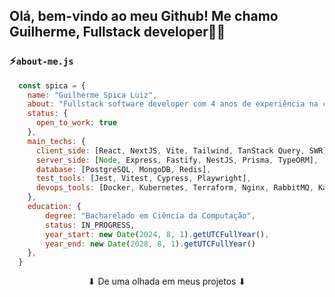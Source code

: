 ## Olá, bem-vindo ao meu Github! Me chamo Guilherme, Fullstack developer👋🏼

### ⚡`about-me.js`

```js
  const spica = {
    name: "Guilherme Spica Luiz",
    about: "Fullstack software developer com 4 anos de experiência na criação de softwares robustos.",
    status: {
      open_to_work: true
    },
    main_techs: {
      client_side: [React, NextJS, Vite, Tailwind, TanStack Query, SWR],
      server_side: [Node, Express, Fastify, NestJS, Prisma, TypeORM],
      database: [PostgreSQL, MongoDB, Redis],
      test_tools: [Jest, Vitest, Cypress, Playwright],
      devops_tools: [Docker, Kubernetes, Terraform, Nginx, RabbitMQ, Kafka]
    },
    education: {
        degree: "Bacharelado em Ciência da Computação",
        status: IN_PROGRESS,
        year_start: new Date(2024, 8, 1).getUTCFullYear(),
        year_end: new Date(2028, 8, 1).getUTCFullYear()
    },
  }
```

<p align="center">⬇ De uma olhada em meus projetos ⬇</p>

